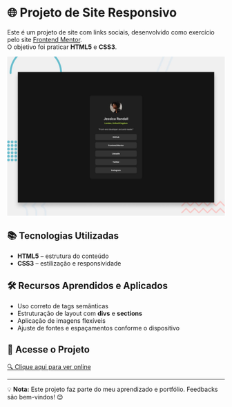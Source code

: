 # 🌐 Projeto de Site Responsivo

Este é um projeto de site com links sociais, desenvolvido como exercício pelo site [Frontend Mentor](https://www.frontendmentor.io).  
O objetivo foi praticar **HTML5** e **CSS3**.

![PREVIEW](./preview.jpg)

## 📚 Tecnologias Utilizadas

- **HTML5** – estrutura do conteúdo
- **CSS3** – estilização e responsividade

## 🛠️ Recursos Aprendidos e Aplicados

- Uso correto de tags semânticas
- Estruturação de layout com **divs** e **sections**
- Aplicação de imagens flexíveis
- Ajuste de fontes e espaçamentos conforme o dispositivo

## 🔗 Acesse o Projeto

[🔍 Clique aqui para ver online](https://brrn91.github.io/site-responsivo/)

---

💡 **Nota:** Este projeto faz parte do meu aprendizado e portfólio. Feedbacks são bem-vindos! 😊
